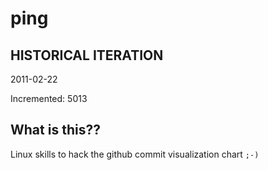 # ping

## HISTORICAL ITERATION
2011-02-22

Incremented: 5013

## What is this?? 
Linux skills to hack the github commit visualization chart `;-)`
